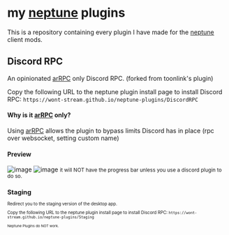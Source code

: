 # my [neptune](https://github.com/uwu/neptune) plugins

This is a repository containing every plugin I have made for the [neptune](https://github.com/uwu/neptune) client mods.

## Discord RPC

An opinionated [arRPC](https://arrpc.openasar.dev/) only Discord RPC. (forked from toonlink's plugin)

Copy the following URL to the neptune plugin install page to install Discord RPC: `https://wont-stream.github.io/neptune-plugins/DiscordRPC`

#### Why is it [arRPC](https://arrpc.openasar.dev/) only?

Using [arRPC](https://arrpc.openasar.dev/) allows the plugin to bypass limits Discord has in place (rpc over websocket, setting custom name)

#### Preview

![image](https://github.com/wont-stream/neptune-plugins/assets/143244075/c90138f5-c89f-450e-9e9d-d6c636a5bfac)
![image](https://github.com/wont-stream/neptune-plugins/assets/143244075/d3f829a0-d63f-4dfe-9b75-5ad3a5a74746)
<small>it will NOT have the progress bar unless you use a discord plugin to do so.<small/>

## Staging

Redirect you to the staging version of the desktop app.

Copy the following URL to the neptune plugin install page to install Discord RPC: `https://wont-stream.github.io/neptune-plugins/Staging`

<small>Neptune Plugins do NOT work.<small/>
